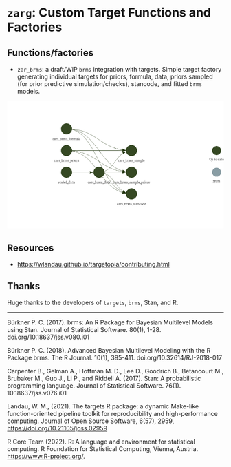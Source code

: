 
# `zarg`: Custom Target Functions and Factories

## Functions/factories

-   `zar_brms`: a draft/WIP `brms` integration with targets. Simple
    target factory generating individual targets for priors, formula,
    data, priors sampled (for prior predictive simulation/checks),
    stancode, and fitted `brms` models.

![](README_files/figure-gfm/tar_viz-1.png)

## Resources

-   <https://wlandau.github.io/targetopia/contributing.html>

## Thanks

Huge thanks to the developers of `targets`, `brms`, Stan, and R.

------------------------------------------------------------------------

Bürkner P. C. (2017). brms: An R Package for Bayesian Multilevel Models
using Stan. Journal of Statistical Software. 80(1), 1-28.
doi.org/10.18637/jss.v080.i01

Bürkner P. C. (2018). Advanced Bayesian Multilevel Modeling with the R
Package brms. The R Journal. 10(1), 395-411.
doi.org/10.32614/RJ-2018-017

Carpenter B., Gelman A., Hoffman M. D., Lee D., Goodrich B., Betancourt
M., Brubaker M., Guo J., Li P., and Riddell A. (2017). Stan: A
probabilistic programming language. Journal of Statistical Software.
76(1). 10.18637/jss.v076.i01

Landau, W. M., (2021). The targets R package: a dynamic Make-like
function-oriented pipeline toolkit for reproducibility and
high-performance computing. Journal of Open Source Software, 6(57),
2959, <https://doi.org/10.21105/joss.02959>

R Core Team (2022). R: A language and environment for statistical
computing. R Foundation for Statistical Computing, Vienna, Austria.
<https://www.R-project.org/>.
